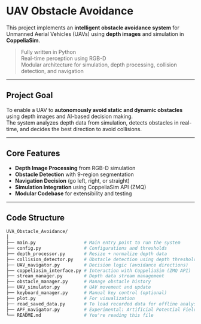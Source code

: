 # UAV Obstacle Avoidance

This project implements an **intelligent obstacle avoidance system** for Unmanned Aerial Vehicles (UAVs) using **depth images** and simulation in **CoppeliaSim**.

> Fully written in Python  
> Real-time perception using RGB-D  
> Modular architecture for simulation, depth processing, collision detection, and navigation

---

## Project Goal

To enable a UAV to **autonomously avoid static and dynamic obstacles** using depth images and AI-based decision making.  
The system analyzes depth data from simulation, detects obstacles in real-time, and decides the best direction to avoid collisions.

---

## Core Features

- **Depth Image Processing** from RGB-D simulation
- **Obstacle Detection** with 9-region segmentation
- **Navigation Decision** (go left, right, or straight)
- **Simulation Integration** using CoppeliaSim API (ZMQ)
- **Modular Codebase** for extensibility and testing

---

## Code Structure

```bash
UVA_Obstacle_Avoidance/
│
├── main.py                  # Main entry point to run the system
├── config.py                # Configurations and thresholds
├── depth_processor.py       # Resize + normalize depth data
├── collision_detector.py    # Obstacle detection using depth threshold
├── UAV_navigator.py         # Decision logic (avoidance directions)
├── coppeliasim_interface.py # Interaction with CoppeliaSim (ZMQ API)
├── stream_manager.py        # Depth data stream management
├── obstacle_manager.py      # Manage obstacle history
├── UAV_simulator.py         # UAV movement and update
├── keyboard_manager.py      # Manual key control (optional)
├── plot.py                  # For visualization
├── read_saved_data.py       # To load recorded data for offline analysis
├── APF_navigator.py         # Experimental: Artificial Potential Field method
└── README.md                # You're reading this file

